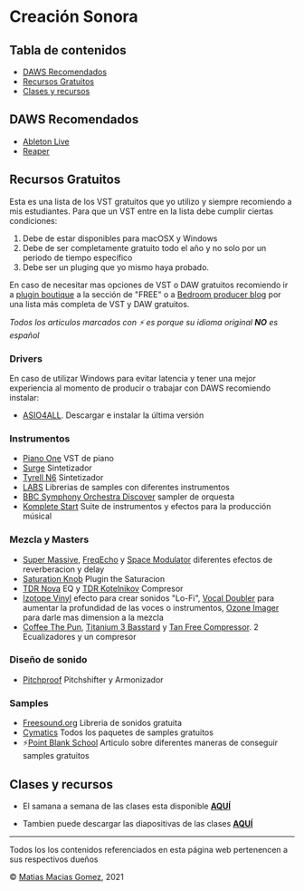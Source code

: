 # Creación Sonora

## Tabla de contenidos

- [DAWS Recomendados](#DAWS-Recomendados)
- [Recursos Gratuitos](#Recursos-Gratuitos)
- [Clases y recursos](#Clases)

## DAWS Recomendados

- [Ableton Live](https://www.ableton.com/)
- [Reaper](https://www.reaper.fm/)

## Recursos Gratuitos

Esta es una lista de los VST gratuitos que yo utilizo y siempre recomiendo a mis estudiantes.
Para que un VST entre en la lista debe cumplir ciertas condiciones:

1. Debe de estar disponibles para macOSX y Windows
2. Debe de ser completamente gratuito todo el año y no solo por un periodo de tiempo específico
3. Debe ser un pluging que yo mismo haya probado.

En caso de necesitar mas opciones de VST o DAW gratuitos recomiendo ir a [plugin boutique](https://www.pluginboutique.com/) a la sección de "FREE" o a [Bedroom producer blog](https://bedroomproducersblog.com/) por una lista más completa de VST y DAW gratuitos.

_Todos los articulos marcados con ⚡ es porque su idioma original **NO** es español_

### Drivers

En caso de utilizar Windows para evitar latencia y tener una mejor experiencia al momento de producir o trabajar con DAWS recomiendo instalar:

- [ASIO4ALL](https://www.asio4all.org/). Descargar e instalar la última versión

### Instrumentos

- [Piano One](https://neovst.com/piano-one/) VST de piano
- [Surge](https://surge-synthesizer.github.io/) Sintetizador
- [Tyrell N6](https://u-he.com/products/tyrelln6/) Sintetizador
- [LABS](https://labs.spitfireaudio.com/) Librerias de samples con diferentes instrumentos
- [BBC Symphony Orchestra Discover](https://www.spitfireaudio.com/shop/a-z/bbc-symphony-orchestra-discover/) sampler de orquesta
- [Komplete Start](https://www.native-instruments.com/es/products/komplete/bundles/komplete-start/) Suite de instrumentos y efectos para la producción músical

### Mezcla y Masters

- [Super Massive](), [FreqEcho]() y [Space Modulator]() diferentes efectos de reverberacion y delay
- [Saturation Knob](https://www.softube.com/saturationknob) Plugin the Saturacion
- [TDR Nova](https://www.tokyodawn.net/tdr-nova/) EQ y [TDR Kotelnikov](https://www.tokyodawn.net/tdr-kotelnikov/) Compresor
- [Izotope Vinyl](https://www.izotope.com/en/products/vinyl.html) efecto para crear sonidos "Lo-Fi", [Vocal Doubler](https://www.izotope.com/en/products/vocal-doubler.html) para aumentar la profundidad de las voces o instrumentos, [Ozone Imager](https://www.izotope.com/en/products/ozone-imager.html) para darle mas dimension a la mezcla
- [Coffee The Pun](https://www.acustica-audio.com/store/t/acqua/free), [Titanium 3 Basstard](https://www.acustica-audio.com/store/t/acqua/free) y [Tan Free Compressor](https://www.acustica-audio.com/store/t/acqua/free). 2 Ecualizadores y un compresor

### Diseño de sonido

- [Pitchproof](https://aegeanmusic.com/pitchproof-specs) Pitchshifter y Armonizador

### Samples

- [Freesound.org](https://freesound.org/) Libreria de sonidos gratuita
- [Cymatics](https://cymatics.fm/pages/free-download-vault) Todos los paquetes de samples gratuitos
- ⚡[Point Blank School](https://plus.pointblankmusicschool.com/7-essential-sites-to-download-high-quality-free-samples/) Articulo sobre diferentes maneras de conseguir samples gratuitos

## Clases y recursos

- El samana a semana de las clases esta disponible **[AQUÍ](https://matmac945.github.io/audio-creacion-sonora/paginas/class.html)**

- Tambien puede descargar las diapositivas de las clases **[AQUÍ]()**

---

Todos los los contenidos referenciados en esta página web pertenencen a sus respectivos dueños

© [Matias Macias Gomez](https://github.com/Matmac945), 2021
